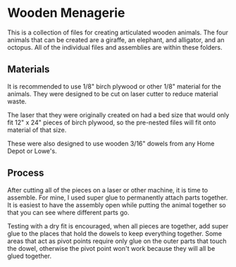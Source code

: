 # Wooden Menagerie

This is a collection of files for creating articulated wooden animals. The four animals that can be created are a giraffe, an elephant, and alligator, and an octopus. All of the individual files and assemblies are within these folders.

## Materials

It is recommended to use 1/8" birch plywood or other 1/8" material for the animals. They were designed to be cut on laser cutter to reduce material waste.

The laser that they were originally created on had a bed size that would only fit 12" x 24" pieces of birch plywood, so the pre-nested files will fit onto material of that size.

These were also designed to use wooden 3/16" dowels from any Home Depot or Lowe's.

## Process

After cutting all of the pieces on a laser or other machine, it is time to assemble. For mine, I used super glue to permanently attach parts together. It is easiest to have the assembly open while putting the animal together so that you can see where different parts go.

Testing with a dry fit is encouraged, when all pieces are together, add super glue to the places that hold the dowels to keep everything together. Some areas that act as pivot points require only glue on the outer parts that touch the dowel, otherwise the pivot point won't work because they will all be glued together.
